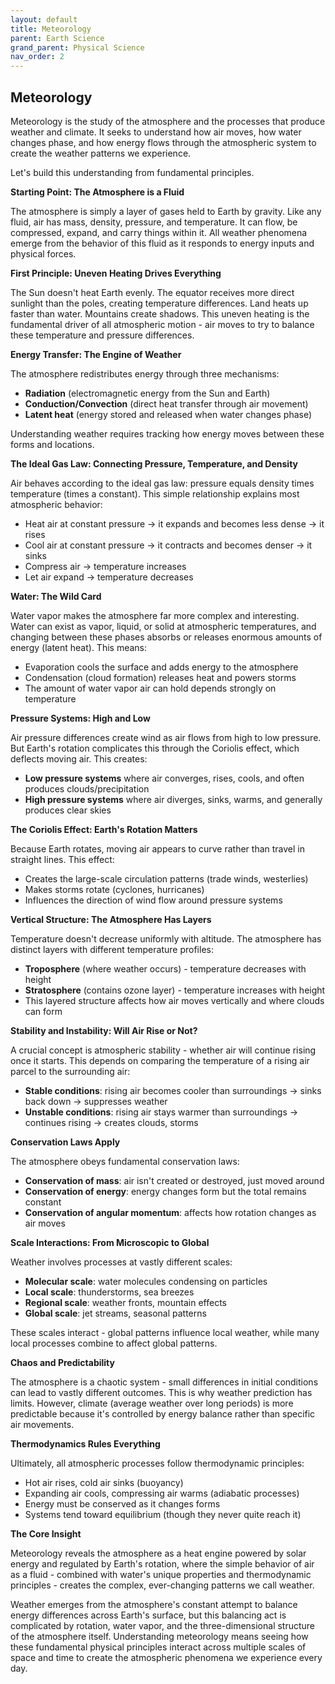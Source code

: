 ```yaml
---
layout: default
title: Meteorology
parent: Earth Science
grand_parent: Physical Science
nav_order: 2
---
```


## Meteorology

Meteorology is the study of the atmosphere and the processes that produce weather and climate. It seeks to understand how air moves, how water changes phase, and how energy flows through the atmospheric system to create the weather patterns we experience.

Let's build this understanding from fundamental principles.

**Starting Point: The Atmosphere is a Fluid**

The atmosphere is simply a layer of gases held to Earth by gravity. Like any fluid, air has mass, density, pressure, and temperature. It can flow, be compressed, expand, and carry things within it. All weather phenomena emerge from the behavior of this fluid as it responds to energy inputs and physical forces.

**First Principle: Uneven Heating Drives Everything**

The Sun doesn't heat Earth evenly. The equator receives more direct sunlight than the poles, creating temperature differences. Land heats up faster than water. Mountains create shadows. This uneven heating is the fundamental driver of all atmospheric motion - air moves to try to balance these temperature and pressure differences.

**Energy Transfer: The Engine of Weather**

The atmosphere redistributes energy through three mechanisms:
- **Radiation** (electromagnetic energy from the Sun and Earth)
- **Conduction/Convection** (direct heat transfer through air movement)
- **Latent heat** (energy stored and released when water changes phase)

Understanding weather requires tracking how energy moves between these forms and locations.

**The Ideal Gas Law: Connecting Pressure, Temperature, and Density**

Air behaves according to the ideal gas law: pressure equals density times temperature (times a constant). This simple relationship explains most atmospheric behavior:
- Heat air at constant pressure → it expands and becomes less dense → it rises
- Cool air at constant pressure → it contracts and becomes denser → it sinks
- Compress air → temperature increases
- Let air expand → temperature decreases

**Water: The Wild Card**

Water vapor makes the atmosphere far more complex and interesting. Water can exist as vapor, liquid, or solid at atmospheric temperatures, and changing between these phases absorbs or releases enormous amounts of energy (latent heat). This means:
- Evaporation cools the surface and adds energy to the atmosphere
- Condensation (cloud formation) releases heat and powers storms
- The amount of water vapor air can hold depends strongly on temperature

**Pressure Systems: High and Low**

Air pressure differences create wind as air flows from high to low pressure. But Earth's rotation complicates this through the Coriolis effect, which deflects moving air. This creates:
- **Low pressure systems** where air converges, rises, cools, and often produces clouds/precipitation
- **High pressure systems** where air diverges, sinks, warms, and generally produces clear skies

**The Coriolis Effect: Earth's Rotation Matters**

Because Earth rotates, moving air appears to curve rather than travel in straight lines. This effect:
- Creates the large-scale circulation patterns (trade winds, westerlies)
- Makes storms rotate (cyclones, hurricanes)
- Influences the direction of wind flow around pressure systems

**Vertical Structure: The Atmosphere Has Layers**

Temperature doesn't decrease uniformly with altitude. The atmosphere has distinct layers with different temperature profiles:
- **Troposphere** (where weather occurs) - temperature decreases with height
- **Stratosphere** (contains ozone layer) - temperature increases with height
- This layered structure affects how air moves vertically and where clouds can form

**Stability and Instability: Will Air Rise or Not?**

A crucial concept is atmospheric stability - whether air will continue rising once it starts. This depends on comparing the temperature of a rising air parcel to the surrounding air:
- **Stable conditions**: rising air becomes cooler than surroundings → sinks back down → suppresses weather
- **Unstable conditions**: rising air stays warmer than surroundings → continues rising → creates clouds, storms

**Conservation Laws Apply**

The atmosphere obeys fundamental conservation laws:
- **Conservation of mass**: air isn't created or destroyed, just moved around
- **Conservation of energy**: energy changes form but the total remains constant
- **Conservation of angular momentum**: affects how rotation changes as air moves

**Scale Interactions: From Microscopic to Global**

Weather involves processes at vastly different scales:
- **Molecular scale**: water molecules condensing on particles
- **Local scale**: thunderstorms, sea breezes
- **Regional scale**: weather fronts, mountain effects
- **Global scale**: jet streams, seasonal patterns

These scales interact - global patterns influence local weather, while many local processes combine to affect global patterns.

**Chaos and Predictability**

The atmosphere is a chaotic system - small differences in initial conditions can lead to vastly different outcomes. This is why weather prediction has limits. However, climate (average weather over long periods) is more predictable because it's controlled by energy balance rather than specific air movements.

**Thermodynamics Rules Everything**

Ultimately, all atmospheric processes follow thermodynamic principles:
- Hot air rises, cold air sinks (buoyancy)
- Expanding air cools, compressing air warms (adiabatic processes)
- Energy must be conserved as it changes forms
- Systems tend toward equilibrium (though they never quite reach it)

**The Core Insight**

Meteorology reveals the atmosphere as a heat engine powered by solar energy and regulated by Earth's rotation, where the simple behavior of air as a fluid - combined with water's unique properties and thermodynamic principles - creates the complex, ever-changing patterns we call weather.

Weather emerges from the atmosphere's constant attempt to balance energy differences across Earth's surface, but this balancing act is complicated by rotation, water vapor, and the three-dimensional structure of the atmosphere itself. Understanding meteorology means seeing how these fundamental physical principles interact across multiple scales of space and time to create the atmospheric phenomena we experience every day.
